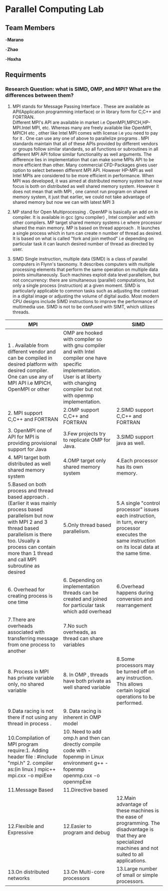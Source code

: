 # Parallel Computing Lab

## Team Members 

-**Marano**

-**Zhao**

-**Hoxha**

## Requirments
### Research Question:  what is SIMD, OMP, and MPI? What are the differences between them?


1. MPI stands for Message Passing Interface . These are available as API(Application programming interface) or in library form  for C,C++ and FORTRAN.    
  Different  MPI's API are available in market i.e OpenMPI,MPICH,HP-MPI.Intel MPI, etc. Whereas many are freely available like OpenMPI, MPICH etc , other like Intel  MPI comes with license i.e you need to pay for it  .
    One can use any one  of above to parallelize  programs . MPI standards maintain that all of these APIs provided by different vendors or groups follow similar standards, so all   functions or subroutines in all different MPI API follow similar functionality as well arguments.
    The difference lies in implementation that can make some MPIs API to be more efficient than other.  Many commercial CFD-Packages gives user option to select between different MPI API. However HP-MPI as well Intel MPIs are considered to be more efficient in performance.
      When MPI was developed, it was aimed at distributed memory system but now focus is both on distributed as well shared memory system.    However it does not mean that with MPI , one cannot run program on shared memory system,  it just  that earlier, we could    not take advantage of shared memory but now we can with latest MPI 3


2.  MP stand for Open Multiprocessing . OpenMP is basically an add on in compiler. It is available in gcc (gnu compiler) , Intel compiler and with other compilers.
      MP target shared memory systems i.e where processor shared the main memory.
      MP is based on thread approach . It launches a single process which in turn can create n number of thread as desired.  It is based on what is called "fork and join method" i.e depending on particular task it can launch desired number of thread as directed by user.  



3. SIMD Single instruction, multiple data (SIMD) is a class of parallel computers in Flynn's taxonomy. It describes computers with multiple processing elements that 
      perform the same operation on multiple data points simultaneously. Such machines exploit data level parallelism, but not concurrency: there are simultaneous (parallel)
      computations, but only a single process (instruction) at a given moment. SIMD is particularly applicable to common tasks such as adjusting the contrast in a digital image 
      or adjusting the volume of digital audio. Most modern CPU designs include SIMD instructions to improve the performance of multimedia use. SIMD is not to be confused with SIMT,
      which utilizes threads.

















| MPI           | OMP           | SIMD |
| ------------- | ------------- | ------------- |
|1 . Available from different vendor and can be compiled in desired platform with desired compiler. One can use any of MPI API i.e MPICH, OpenMPI or other  | OMP are hooked with compiler so with gnu compiler and with Intel compiler one have specific implementation. User is at liberty with changing compiler but not with openmp implementation.| 
| 2. MPI support C,C++ and FORTRAN | 2.OMP support C,C++ and FORTRAN |2.SIMD support C,C++ and FORTRAN |
|3. OpenMPI one of  API for MPI is providing provisional support for Java | 3.Few projects try to replicate OMP for Java. |3.SIMD support java as well.|
|4. MPI target both distributed as well shared memory system| 4.OMP target only shared memory system | 4.Each processor has its own memory.|
| 5.Based on both process and thread based approach .(Earlier it was mainly process based parallelism but now with MPI 2 and 3 thread based parallelism is there too. Usually a process can contain more than 1 thread and call MPI subroutine as desired | 5.Only thread based parallelism. |5.A single "control processor" issues each instruction, in turn, every processor executes the same instruction on its local data at the same time.|
|6. Overhead for creating process is one time| 6. Depending on implementation threads can be created and joined for particular task which add overhead|6.Overhead happens during conversion and rearrangement| 
| 7.There are overheads associated with transferring message from one process to another | 7.No such overheads, as thread can share variables |
| 8. Process in MPI  has private variable only, no shared variable |8.  In OMP , threads have both private as well shared variable |8.Some processors may be turned off on any instruction. This allows certain logical operations to be performed.|
|9.Data racing is not there if not using any thread in process .  | 9. Data racing is inherent in OMP model |
| 10.Compilation of MPI program require:1. Adding header file : #include "mpi.h" 2. compiler as:(in linux )  mpic++  mpi.cxx -o mpiExe | 10. Need to add  omp.h and then can directly compile code with -fopenmp in Linux environment  g++ -fopenmp openmp.cxx -o openmpExe |
| 11.Message Based | 11.Directive based |
| 12.Flexible and Expressive | 12.Easier to program and debug |12.Main advantage of these machines is the ease of programming. The disadvantage is that they are specialized machines and not suited to all applications.|
| 13.On distributed networks | 13.On Multi-core processors|13.Large number of small or simple processors.|
